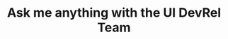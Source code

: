 ---
title: Ask me anything with the UI DevRel Team
description: Join the Chrome UI DevRel Team to ask your questions about building modern web interfaces.
hosts:
  - una
  - bramus
  - jhey
primary_host:
  - una
event_date: 2022-08-04
audio: tbd
tags: twitter-space
permalink: false
---